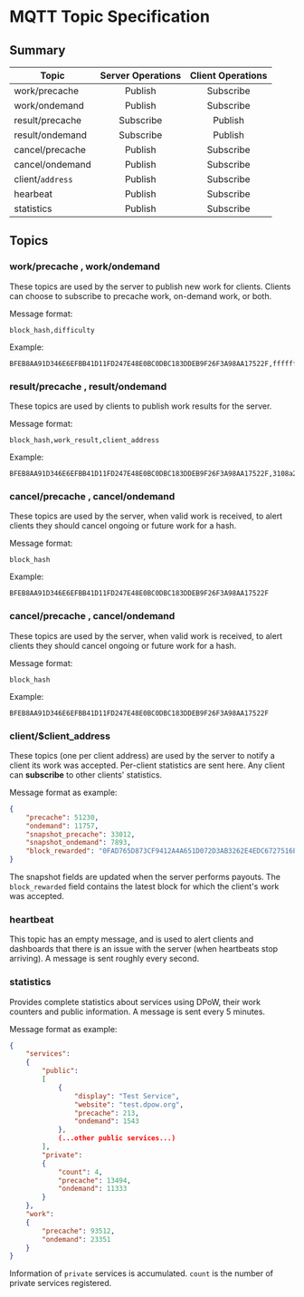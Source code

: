 # MQTT Topic Specification

## Summary

|Topic            |Server Operations  |Client Operations|
|-----------------|:-----------------:|:---------------:|
| work/precache   | Publish           | Subscribe       |
| work/ondemand   | Publish           | Subscribe       |
| result/precache | Subscribe         | Publish         |
| result/ondemand | Subscribe         | Publish         |
| cancel/precache | Publish           | Subscribe       |
| cancel/ondemand | Publish           | Subscribe       |
| client/`address`| Publish           | Subscribe       |
| hearbeat        | Publish           | Subscribe       |
| statistics      | Publish           | Subscribe       |

## Topics

### work/precache , work/ondemand

These topics are used by the server to publish new work for clients. Clients can choose to subscribe to precache work, on-demand work, or both.

Message format:
```csv
block_hash,difficulty
```

Example:
```csv
BFEB8AA91D346E6EFBB41D11FD247E48E0BC0DBC183DDEB9F26F3A98AA17522F,ffffffc000000000
```


### result/precache , result/ondemand

These topics are used by clients to publish work results for the server.

Message format:
```csv
block_hash,work_result,client_address
```

Example:
```csv
BFEB8AA91D346E6EFBB41D11FD247E48E0BC0DBC183DDEB9F26F3A98AA17522F,3108a2891093ce9e,nano_1dpowzkw9u6annz4z48aixw6oegeqicpozaajtcnjom3tqa3nwrkgsk6twj7
```


### cancel/precache , cancel/ondemand

These topics are used by the server, when valid work is received, to alert clients they should cancel ongoing or future work for a hash.

Message format:
```csv
block_hash
```

Example:
```csv
BFEB8AA91D346E6EFBB41D11FD247E48E0BC0DBC183DDEB9F26F3A98AA17522F
```


### cancel/precache , cancel/ondemand

These topics are used by the server, when valid work is received, to alert clients they should cancel ongoing or future work for a hash.

Message format:
```csv
block_hash
```

Example:
```csv
BFEB8AA91D346E6EFBB41D11FD247E48E0BC0DBC183DDEB9F26F3A98AA17522F
```

### client/$client_address

These topics (one per client address) are used by the server to notify a client its work was accepted. Per-client statistics are sent here. Any client can **subscribe** to other clients' statistics.

Message format as example:
```json
{
    "precache": 51230,
    "ondemand": 11757,
    "snapshot_precache": 33012,
    "snapshot_ondemand": 7893,
    "block_rewarded": "0FAD765D873CF9412A4A651D072D3AB3262E4EDC6727516EE70A1B2ED58ADADE"
}
```

The snapshot fields are updated when the server performs payouts. The `block_rewarded` field contains the latest block for which the client's work was accepted.


### heartbeat

This topic has an empty message, and is used to alert clients and dashboards that there is an issue with the server (when heartbeats stop arriving). A message is sent roughly every second.

### statistics

Provides complete statistics about services using DPoW, their work counters and public information. A message is sent every 5 minutes.

Message format as example:
```json
{
    "services":
    {
        "public":
        [
            {
                "display": "Test Service",
                "website": "test.dpow.org",
                "precache": 213,
                "ondemand": 1543
            },
            (...other public services...)
        ],
        "private":
        {
            "count": 4,
            "precache": 13494,
            "ondemand": 11333
        }
    },
    "work":
    {
        "precache": 93512,
        "ondemand": 23351
    }
}
```

Information of `private` services is accumulated. `count` is the number of private services registered.

